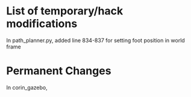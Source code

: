 # List of temporary/hack modifications

In path_planner.py, added line 834-837 for setting foot position in world frame

# Permanent Changes
In corin_gazebo, 